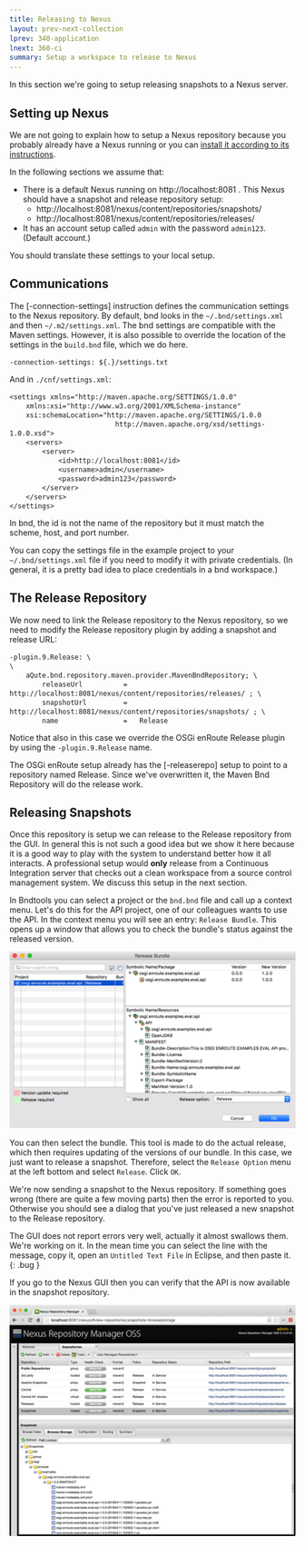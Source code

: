 ```yaml
---
title: Releasing to Nexus
layout: prev-next-collection
lprev: 340-application
lnext: 360-ci
summary: Setup a workspace to release to Nexus
---
```


In this section we're going to setup releasing snapshots to a Nexus server.

## Setting up Nexus

We are not going to explain how to setup a Nexus repository because you probably already have a Nexus running or you can [install it according to its instructions](https://books.sonatype.com/nexus-book/reference/install.html).

In the following sections we assume that:

* There is a default Nexus running on http://localhost:8081 . This Nexus should have a snapshot and release repository setup:
	* http://localhost:8081/nexus/content/repositories/snapshots/
	* http://localhost:8081/nexus/content/repositories/releases/
* It has an account setup called `admin` with the password `admin123`. (Default account.)

You should translate these settings to your local setup.

## Communications

The [-connection-settings] instruction defines the communication settings to the Nexus repository. By default, bnd looks in the `~/.bnd/settings.xml` and then `~/.m2/settings.xml`. The bnd settings are compatible with the Maven settings. However, it is also possible to override the location of the settings in the `build.bnd` file, which we do here.

	-connection-settings: ${.}/settings.txt

And in `./cnf/settings.xml`:

 	<settings xmlns="http://maven.apache.org/SETTINGS/1.0.0"
		xmlns:xsi="http://www.w3.org/2001/XMLSchema-instance"
		xsi:schemaLocation="http://maven.apache.org/SETTINGS/1.0.0
	                          http://maven.apache.org/xsd/settings-1.0.0.xsd">
		<servers>
			<server>
				<id>http://localhost:8081</id>
				<username>admin</username>
				<password>admin123</password>
			</server>
		</servers>
	</settings>

In bnd, the id is not the name of the repository but it must match the scheme, host, and port number.

You can copy the settings file in the example project to your `~/.bnd/settings.xml` file if you need to modify it with private credentials. (In general, it is a pretty bad idea to place credentials in a bnd workspace.)

## The Release Repository

We now need to link the Release repository to the Nexus repository, so we need to modify the Release repository plugin by adding a snapshot and release URL:

	-plugin.9.Release: \
	\
        aQute.bnd.repository.maven.provider.MavenBndRepository; \
        	releaseUrl			=   http://localhost:8081/nexus/content/repositories/releases/ ; \
        	snapshotUrl			=   http://localhost:8081/nexus/content/repositories/snapshots/ ; \
			name				=	Release

Notice that also in this case we override the OSGi enRoute Release plugin by using the `-plugin.9.Release` name.

The OSGi enRoute setup already has the [-releaserepo] setup to point to a repository named Release. Since we've overwritten it, the Maven Bnd Repository will do the release work.

## Releasing Snapshots

Once this repository is setup we can release to the Release repository from the GUI. In general this is not such a good idea but we show it here because it is a good way to play with the system to understand better how it all interacts. A professional setup would **only** release from a Continuous Integration server that checks out a clean workspace from a source control management system. We discuss this setup in the next section.

In Bndtools you can select a project or the `bnd.bnd` file and call up a context menu. Let's do this for the API project, one of our colleagues wants to use the API.  In the context menu you will see an entry: `Release Bundle`. This opens up a window that allows you to check the bundle's status against the released version. 

![Release Bundle Tool](img/release-bundle.png)

You can then select the bundle. This tool is made to do the actual release, which then requires updating of the versions of our bundle. In this case, we just want to release a snapshot. Therefore, select the `Release Option` menu at the left bottom and select `Release`. Click `OK`.

We're now sending a snapshot to the Nexus repository. If something goes wrong (there are quite a few moving parts) then the error is reported to you. Otherwise you should see a dialog that you've just released a new snapshot to the Release repository.

The GUI does not report errors very well, actually it almost swallows them. We're working on it. In the mean time you can select the line with the message, copy it, open an `Untitled Text File` in Eclipse, and then paste it.
{: .bug }

If you go to the Nexus GUI then you can verify that the API is now available in the snapshot repository.

![Nexus Snapshot](img/nexus-snapshot.png)




